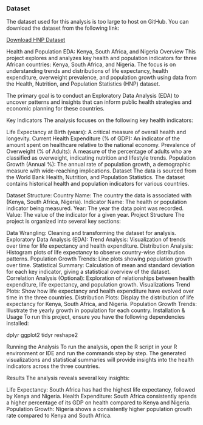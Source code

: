 ### Dataset
The dataset used for this analysis is too large to host on GitHub. You can download the dataset from the following link:

[Download HNP Dataset](https://docs.google.com/spreadsheets/d/1eaaaSr1iw0_ZC3tLN3oJkvM8W0sZC-Xz/edit?usp=sharing&ouid=113289611447281920833&rtpof=true&sd=true)

Health and Population EDA: Kenya, South Africa, and Nigeria
Overview
This project explores and analyzes key health and population indicators for three African countries: Kenya, South Africa, and Nigeria. The focus is on understanding trends and distributions of life expectancy, health expenditure, overweight prevalence, and population growth using data from the Health, Nutrition, and Population Statistics (HNP) dataset.

The primary goal is to conduct an Exploratory Data Analysis (EDA) to uncover patterns and insights that can inform public health strategies and economic planning for these countries.

Key Indicators
The analysis focuses on the following key health indicators:

Life Expectancy at Birth (years): A critical measure of overall health and longevity.
Current Health Expenditure (% of GDP): An indicator of the amount spent on healthcare relative to the national economy.
Prevalence of Overweight (% of Adults): A measure of the percentage of adults who are classified as overweight, indicating nutrition and lifestyle trends.
Population Growth (Annual %): The annual rate of population growth, a demographic measure with wide-reaching implications.
Dataset
The data is sourced from the World Bank Health, Nutrition, and Population Statistics. The dataset contains historical health and population indicators for various countries.

Dataset Structure:
Country Name: The country the data is associated with (Kenya, South Africa, Nigeria).
Indicator Name: The health or population indicator being measured.
Year: The year the data point was recorded.
Value: The value of the indicator for a given year.
Project Structure
The project is organized into several key sections:

Data Wrangling: Cleaning and transforming the dataset for analysis.
Exploratory Data Analysis (EDA):
Trend Analysis: Visualization of trends over time for life expectancy and health expenditure.
Distribution Analysis: Histogram plots of life expectancy to observe country-wise distribution patterns.
Population Growth Trends: Line plots showing population growth over time.
Statistical Summary: Calculation of mean and standard deviation for each key indicator, giving a statistical overview of the dataset.
Correlation Analysis (Optional): Exploration of relationships between health expenditure, life expectancy, and population growth.
Visualizations
Trend Plots: Show how life expectancy and health expenditure have evolved over time in the three countries.
Distribution Plots: Display the distribution of life expectancy for Kenya, South Africa, and Nigeria.
Population Growth Trends: Illustrate the yearly growth in population for each country.
Installation & Usage
To run this project, ensure you have the following dependencies installed:

dplyr
ggplot2
tidyr
reshape2

Running the Analysis
To run the analysis, open the R script in your R environment or IDE and run the commands step by step. The generated visualizations and statistical summaries will provide insights into the health indicators across the three countries.

Results
The analysis reveals several key insights:

Life Expectancy: South Africa has had the highest life expectancy, followed by Kenya and Nigeria.
Health Expenditure: South Africa consistently spends a higher percentage of its GDP on health compared to Kenya and Nigeria.
Population Growth: Nigeria shows a consistently higher population growth rate compared to Kenya and South Africa.
